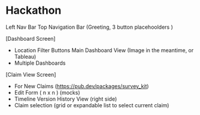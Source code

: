 # Hackathon

Left Nav Bar 
Top Navigation Bar (Greeting, 3 button placehoolders )

[Dashboard Screen]
- Location Filter Buttons
Main Dashboard View (Image in the meantime, or Tableau) 
- Multiple Dashboards

[Claim View Screen]
- For New Claims (https://pub.dev/packages/survey_kit)
- Edit Form ( n x n ) (mocks)
- Timeline Version History View (right side)
- Claim selection (grid or expandable list to select current claim)

 
